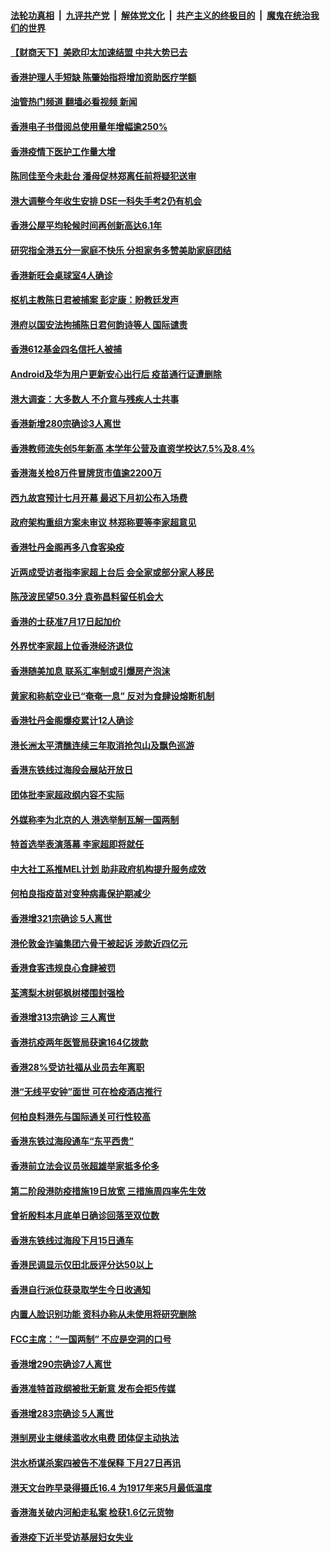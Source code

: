 ####  [法轮功真相](../../../../basic/blob/master/README.md?t=05142031) &nbsp;|&nbsp; [九评共产党](../../../../9ping.md/blob/master/README.md?t=05142031) &nbsp;|&nbsp; [解体党文化](../../../../jtdwh.md/blob/master/README.md?t=05142031)  &nbsp;|&nbsp; [共产主义的终极目的](../../../../gczydzjmd.md/blob/master/README.md?t=05142031) &nbsp;|&nbsp; [魔鬼在统治我们的世界](../../../../mgztzwmdsj.md/blob/master/README.md?t=05142031) 

#### [【财商天下】美欧印太加速结盟 中共大势已去](../pages/nsc415/n13736239.md?t=05142031) 

#### [香港护理人手短缺 陈肇始指将增加资助医疗学额](../pages/nsc415/n13735014.md?t=05142031) 

#### [油管热门频道 翻墙必看视频 新闻](http://45.76.130.85:81/youtube.html?05142031)

#### [香港电子书借阅总使用量年增幅逾250%](../pages/nsc415/n13734989.md?t=05142031) 

#### [香港疫情下医护工作量大增](../pages/nsc415/n13734991.md?t=05142031) 

#### [陈同佳至今未赴台 潘母促林郑离任前将疑犯送审](../pages/nsc415/n13734983.md?t=05142031) 

#### [港大调整今年收生安排 DSE一科失手考2仍有机会](../pages/nsc415/n13734939.md?t=05142031) 

#### [香港公屋平均轮候时间再创新高达6.1年](../pages/nsc415/n13734977.md?t=05142031) 

#### [研究指全港五分一家庭不快乐 分担家务多赞美助家庭团结](../pages/nsc415/n13734973.md?t=05142031) 

#### [香港新旺会桌球室4人确诊](../pages/nsc415/n13734966.md?t=05142031) 

#### [枢机主教陈日君被捕案 彭定康：盼教廷发声](../pages/nsc415/n13734545.md?t=05142031) 

#### [港府以国安法拘捕陈日君何韵诗等人 国际谴责](../pages/nsc415/n13734434.md?t=05142031) 

#### [香港612基金四名信托人被捕](../pages/nsc415/n13733911.md?t=05142031) 

#### [Android及华为用户更新安心出行后 疫苗通行证遭删除](../pages/nsc415/n13733903.md?t=05142031) 

#### [港大调查：大多数人 不介意与残疾人士共事](../pages/nsc415/n13733891.md?t=05142031) 

#### [香港新增280宗确诊3人离世](../pages/nsc415/n13733879.md?t=05142031) 

#### [香港教师流失创5年新高 本学年公营及直资学校达7.5%及8.4%](../pages/nsc415/n13733850.md?t=05142031) 

#### [香港海关检8万件冒牌货市值逾2200万](../pages/nsc415/n13733845.md?t=05142031) 

#### [西九故宫预计七月开幕 最迟下月初公布入场费](../pages/nsc415/n13732714.md?t=05142031) 

#### [政府架构重组方案未审议 林郑称要等李家超意见](../pages/nsc415/n13732675.md?t=05142031) 

#### [香港牡丹金阁再多八食客染疫](../pages/nsc415/n13732658.md?t=05142031) 

#### [近两成受访者指李家超上台后 会全家或部分家人移民](../pages/nsc415/n13732649.md?t=05142031) 

#### [陈茂波民望50.3分 袁弥昌料留任机会大](../pages/nsc415/n13732637.md?t=05142031) 

#### [香港的士获准7月17日起加价](../pages/nsc415/n13732617.md?t=05142031) 

#### [外界忧李家超上位香港经济退位](../pages/nsc415/n13732290.md?t=05142031) 

#### [香港随美加息 联系汇率制或引爆房产泡沫](../pages/nsc415/n13732223.md?t=05142031) 

#### [黄家和称航空业已“奄奄一息” 反对为食肆设熔断机制](../pages/nsc415/n13731738.md?t=05142031) 

#### [香港牡丹金阁爆疫累计12人确诊](../pages/nsc415/n13731728.md?t=05142031) 

#### [港长洲太平清醮连续三年取消抢包山及飘色巡游](../pages/nsc415/n13731708.md?t=05142031) 

#### [香港东铁线过海段会展站开放日](../pages/nsc415/n13731691.md?t=05142031) 

#### [团体批李家超政纲内容不实际](../pages/nsc415/n13731689.md?t=05142031) 

#### [外媒称李为北京的人 港选举制瓦解一国两制](../pages/nsc415/n13731496.md?t=05142031) 

#### [特首选举表演落幕 李家超即将就任](../pages/nsc415/n13730433.md?t=05142031) 

#### [中大社工系推MEL计划 助非政府机构提升服务成效](../pages/nsc415/n13728270.md?t=05142031) 

#### [何柏良指疫苗对变种病毒保护期减少](../pages/nsc415/n13728267.md?t=05142031) 

#### [香港增321宗确诊 5人离世](../pages/nsc415/n13728257.md?t=05142031) 

#### [港伦敦金诈骗集团六骨干被起诉 涉款近四亿元](../pages/nsc415/n13728251.md?t=05142031) 

#### [香港食客违规良心食肆被罚](../pages/nsc415/n13728234.md?t=05142031) 

#### [荃湾梨木树邨枫树楼围封强检](../pages/nsc415/n13727483.md?t=05142031) 

#### [香港增313宗确诊 三人离世](../pages/nsc415/n13727472.md?t=05142031) 

#### [香港抗疫两年医管局获逾164亿拨款](../pages/nsc415/n13727460.md?t=05142031) 

#### [香港28%受访社福从业员去年离职](../pages/nsc415/n13727450.md?t=05142031) 

#### [港“无线平安钟”面世 可在检疫酒店推行](../pages/nsc415/n13727434.md?t=05142031) 

#### [何柏良料港先与国际通关可行性较高](../pages/nsc415/n13727427.md?t=05142031) 

#### [香港东铁过海段通车“东平西贵”](../pages/nsc415/n13727425.md?t=05142031) 

#### [香港前立法会议员张超雄举家抵多伦多](../pages/nsc415/n13727423.md?t=05142031) 

#### [第二阶段港防疫措施19日放宽 三措施周四率先生效](../pages/nsc415/n13726603.md?t=05142031) 

#### [曾祈殷料本月底单日确诊回落至双位数](../pages/nsc415/n13726598.md?t=05142031) 

#### [香港东铁线过海段下月15日通车](../pages/nsc415/n13726590.md?t=05142031) 

#### [香港民调显示仅田北辰评分达50以上](../pages/nsc415/n13726584.md?t=05142031) 

#### [香港自行派位获录取学生今日收通知](../pages/nsc415/n13726580.md?t=05142031) 

#### [内置人脸识别功能 资科办称从未使用将研究删除](../pages/nsc415/n13726577.md?t=05142031) 

#### [FCC主席：“一国两制” 不应是空洞的口号](../pages/nsc415/n13726579.md?t=05142031) 

#### [香港增290宗确诊7人离世](../pages/nsc415/n13726562.md?t=05142031) 

#### [香港准特首政纲被批无新意 发布会拒5传媒](../pages/nsc415/n13726002.md?t=05142031) 

#### [香港增283宗确诊 5人离世](../pages/nsc415/n13725862.md?t=05142031) 

#### [港㓥房业主继续滥收水电费 团体促主动执法](../pages/nsc415/n13725858.md?t=05142031) 

#### [洪水桥谋杀案四被告不准保释 下月27日再讯](../pages/nsc415/n13725856.md?t=05142031) 

#### [港天文台昨早录得摄氏16.4 为1917年来5月最低温度](../pages/nsc415/n13725849.md?t=05142031) 

#### [香港海关破内河船走私案 检获1.6亿元货物](../pages/nsc415/n13725843.md?t=05142031) 

#### [香港疫下近半受访基层妇女失业](../pages/nsc415/n13725828.md?t=05142031) 

<img src='http://gfw-breaker.win/goodnews/indexes/nsc415.md' width='0px' height='0px'/>
